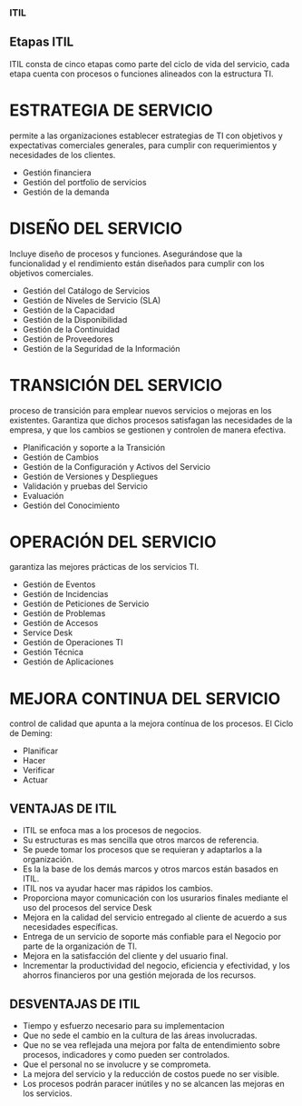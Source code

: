 ### ITIL

## Etapas ITIL

ITIL consta de cinco etapas como parte del ciclo de vida del servicio, cada etapa cuenta con procesos o funciones alineados con la estructura TI.


# ESTRATEGIA DE SERVICIO
permite a las organizaciones establecer estrategias de TI con objetivos y expectativas comerciales generales, para cumplir con requerimientos y necesidades de los clientes.
- Gestión financiera
- Gestión del portfolio de servicios
- Gestión de la demanda

# DISEÑO DEL SERVICIO
Incluye diseño de procesos y funciones. Asegurándose que la funcionalidad y el rendimiento están diseñados para cumplir con los objetivos comerciales.
- Gestión del Catálogo de Servicios
- Gestión de Niveles de Servicio (SLA)
- Gestión de la Capacidad
- Gestión de la Disponibilidad
- Gestión de la Continuidad
- Gestión de Proveedores
- Gestión de la Seguridad de la Información

# TRANSICIÓN DEL SERVICIO
proceso de transición para emplear nuevos servicios o mejoras en los existentes. Garantiza que dichos procesos satisfagan las necesidades de la empresa, y que los cambios se gestionen y controlen de manera efectiva.
- Planificación y soporte a la Transición
- Gestión de Cambios
- Gestión de la Configuración y Activos del Servicio
- Gestión de Versiones y Despliegues
- Validación y pruebas del Servicio
- Evaluación
- Gestión del Conocimiento

# OPERACIÓN DEL SERVICIO
garantiza las mejores prácticas de los servicios TI. 
- Gestión de Eventos
- Gestión de Incidencias
- Gestión de Peticiones de Servicio
- Gestión de Problemas
- Gestión de Accesos
- Service Desk
- Gestión de Operaciones TI
- Gestión Técnica
- Gestión de Aplicaciones

# MEJORA CONTINUA DEL SERVICIO
control de calidad que apunta a la mejora contínua de los procesos. 
El Ciclo de Deming: 
- Planificar
- Hacer
- Verificar
- Actuar

## VENTAJAS DE ITIL

-  ITIL se enfoca mas a los procesos de negocios.  
- Su estructuras es mas sencilla que otros marcos de referencia. 
- Se puede tomar los procesos que se requieran y adaptarlos a la organización. 
- Es la la base de los demás marcos y otros marcos están basados en ITIL. 
- ITIL nos va ayudar hacer mas rápidos los cambios.
- Proporciona mayor comunicación con los usurarios finales mediante el uso del procesos del service Desk
- Mejora en la calidad del servicio entregado al cliente de acuerdo a sus necesidades específicas.
- Entrega de un servicio de soporte más confiable para el Negocio por parte de la organización de TI.
- Mejora en la satisfacción del cliente y del usuario final. 
- Incrementar la productividad del negocio, eficiencia y efectividad, y los ahorros financieros por una gestión mejorada de los recursos.

## DESVENTAJAS DE ITIL

- Tiempo y esfuerzo necesario para su implementacion 
- Que no sede el cambio en la cultura de las áreas involucradas.
- Que no se vea reflejada una mejora por falta de entendimiento sobre procesos, indicadores y como pueden ser controlados.
- Que el personal no se involucre y se comprometa.
- La mejora del servicio y la reducción de costos puede no ser visible.
- Los procesos podrán paracer inútiles y no se alcancen las mejoras en los servicios.